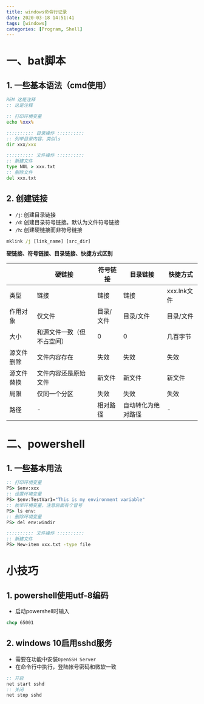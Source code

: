 ```yaml
---
title: windows命令行记录
date: 2020-03-18 14:51:41
tags: [windows]
categories: [Program, Shell]
---
```


# 一、bat脚本

## 1. 一些基本语法（cmd使用）

```bat
REM 这是注释
:: 这是注释

:: 打印环境变量
echo %xxx%

:::::::::: 目录操作 ::::::::::
:: 列举目录内容，类似ls
dir xxx/xxx

:::::::::: 文件操作 ::::::::::
:: 新建文件
type NUL > xxx.txt
:: 删除文件
del xxx.txt
```

## 2. 创建链接

- `/j`: 创建目录链接
- `/d`: 创建目录符号链接。默认为文件符号链接
- `/h`: 创建硬链接而非符号链接

```bat
mklink /j [link_name] [src_dir]
```

**硬链接、符号链接、目录链接、快捷方式区别**

|            | 硬链接                     | 符号链接  | 目录链接           | 快捷方式    |
| ---------- | -------------------------- | --------- | ------------------ | ----------- |
| 类型       | 链接                       | 链接      | 链接               | xxx.lnk文件 |
| 作用对象   | 仅文件                     | 目录/文件 | 目录/文件          | 目录/文件   |
| 大小       | 和源文件一致（但不占空间） | 0         | 0                  | 几百字节    |
| 源文件删除 | 文件内容存在               | 失效      | 失效               | 失效        |
| 源文件替换 | 文件内容还是原始文件       | 新文件    | 新文件             | 新文件      |
| 局限       | 仅同一个分区               | 失效      | 失效               | 失效        |
| 路径       | -                          | 相对路径  | 自动转化为绝对路径 | -           |

# 二、powershell

## 1. 一些基本用法

```bat
:: 打印环境变量
PS> $env:xxx
:: 设置环境变量
PS> $env:TestVar1="This is my environment variable"
:: 枚举环境变量，注意后面有个冒号
PS> ls env:
:: 删除环境变量
PS> del env:windir

:::::::::: 文件操作 ::::::::::
:: 新建文件
PS> New-item xxx.txt -type file
```

# 小技巧

## 1. powershell使用utf-8编码

- 启动powershell时输入

```bat
chcp 65001
```

## 2. windows 10启用sshd服务

- 需要在功能中安装`OpenSSH Server`
- 在命令行中执行，登陆帐号密码和微软一致

```bat
:: 开启
net start sshd
:: 关闭
net stop sshd
```
